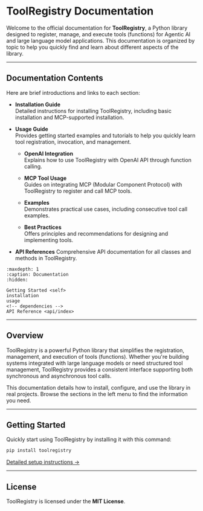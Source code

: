 # ToolRegistry Documentation

Welcome to the official documentation for **ToolRegistry**, a Python library designed to register, manage, and execute tools (functions) for Agentic AI and large language model applications. This documentation is organized by topic to help you quickly find and learn about different aspects of the library.

---

## Documentation Contents

Here are brief introductions and links to each section:

- **Installation Guide**  
  Detailed instructions for installing ToolRegistry, including basic installation and MCP-supported installation.

- **Usage Guide**  
  Provides getting started examples and tutorials to help you quickly learn tool registration, invocation, and management.

  - **OpenAI Integration**  
     Explains how to use ToolRegistry with OpenAI API through function calling.
  
  - **MCP Tool Usage**  
     Guides on integrating MCP (Modular Component Protocol) with ToolRegistry to register and call MCP tools.

  - **Examples**  
     Demonstrates practical use cases, including consecutive tool call examples.

  - **Best Practices**  
     Offers principles and recommendations for designing and implementing tools.

<!-- - **Dependencies**
  Lists auxiliary projects that provide additional functionality. -->

- **API References**
  Comprehensive API documentation for all classes and methods in ToolRegistry.

```{toctree}
:maxdepth: 1
:caption: Documentation
:hidden:

Getting Started <self>
installation
usage
<!-- dependencies -->
API Reference <api/index>
```

---

## Overview

ToolRegistry is a powerful Python library that simplifies the registration, management, and execution of tools (functions). Whether you're building systems integrated with large language models or need structured tool management, ToolRegistry provides a consistent interface supporting both synchronous and asynchronous tool calls.

This documentation details how to install, configure, and use the library in real projects. Browse the sections in the left menu to find the information you need.

---

## Getting Started

Quickly start using ToolRegistry by installing it with this command:

```bash
pip install toolregistry
```

[Detailed setup instructions →](./installation)

---

## License

ToolRegistry is licensed under the **MIT License**.
